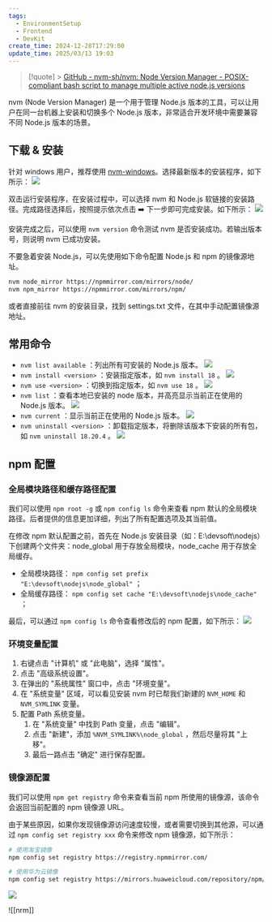 ```yaml
---
tags:
  - EnvironmentSetup
  - Frontend
  - DevKit
create_time: 2024-12-28T17:29:00
update_time: 2025/03/13 19:03
---
```


> [!quote] > [GitHub - nvm-sh/nvm: Node Version Manager - POSIX-compliant bash script to manage multiple active node.js versions](https://github.com/nvm-sh/nvm)

nvm (Node Version Manager) 是一个用于管理 Node.js 版本的工具，可以让用户在同一台机器上安装和切换多个 Node.js 版本，非常适合开发环境中需要兼容不同 Node.js 版本的场景。

## 下载 & 安装

针对 windows 用户，推荐使用 [nvm-windows](https://github.com/coreybutler/nvm-windows)。选择最新版本的安装程序，如下所示：
![](https://img.xiaorang.fun/202502251800600.png)

双击运行安装程序，在安装过程中，可以选择 nvm 和 Node.js 软链接的安装路径。完成路径选择后，按照提示依次点击 ➡️ 下一步即可完成安装。如下所示：
![](https://img.xiaorang.fun/202502251800601.png)

安装完成之后，可以使用 `nvm version` 命令测试 nvm 是否安装成功。若输出版本号，则说明 nvm 已成功安装。

不要急着安装 Node.js，可以先使用如下命令配置 Node.js 和 npm 的镜像源地址。

```bash
nvm node_mirror https://npmmirror.com/mirrors/node/
nvm npm_mirror https://npmmirror.com/mirrors/npm/
```

或者直接前往 nvm 的安装目录，找到 settings.txt 文件，在其中手动配置镜像源地址。

## 常用命令

- `nvm list available` ：列出所有可安装的 Node.js 版本。
  ![](https://img.xiaorang.fun/202502251800602.png)
- `nvm install <version>` ：安装指定版本，如 `nvm install 18` 。
  ![](https://img.xiaorang.fun/202502251800603.png)
- `nvm use <version>` ：切换到指定版本，如 `nvm use 18` 。
  ![](https://img.xiaorang.fun/202502251800604.png)
- `nvm list` ：查看本地已安装的 node 版本，并高亮显示当前正在使用的 Node.js 版本。
  ![](https://img.xiaorang.fun/202502251800605.png)
- `nvm current` ：显示当前正在使用的 Node.js 版本。
  ![](https://img.xiaorang.fun/202502251800606.png)
- `nvm uninstall <version>` ：卸载指定版本，将删除该版本下安装的所有包，如 `nvm uninstall 18.20.4` 。
  ![](https://img.xiaorang.fun/202502251800607.png)

## npm 配置

### 全局模块路径和缓存路径配置

我们可以使用 `npm root -g` 或 `npm config ls` 命令来查看 npm 默认的全局模块路径。后者提供的信息更加详细，列出了所有配置选项及其当前值。

在修改 npm 默认配置之前，首先在 Node.js 安装目录（如：E:\devsoft\nodejs）下创建两个文件夹：node_global 用于存放全局模块，node_cache 用于存放全局缓存。

- 全局模块路径： `npm config set prefix "E:\devsoft\nodejs\node_global"` ；
- 全局缓存路径： `npm config set cache "E:\devsoft\nodejs\node_cache"` ；

最后，可以通过 `npm config ls` 命令查看修改后的 npm 配置，如下所示：
![](https://img.xiaorang.fun/202502251800608.png)

### 环境变量配置

1. 右键点击 "计算机" 或 "此电脑"，选择 "属性"。
2. 点击 "高级系统设置"。
3. 在弹出的 "系统属性" 窗口中，点击 "环境变量"。
4. 在 "系统变量" 区域，可以看见安装 nvm 时已帮我们新建的 `NVM_HOME` 和 `NVM_SYMLINK` 变量。
5. 配置 Path 系统变量。
   1. 在 "系统变量" 中找到 Path 变量，点击 "编辑"。
   2. 点击 "新建"，添加 `%NVM_SYMLINK%\node_global` ，然后尽量将其 "上移"。
   3. 最后一路点击 "确定" 进行保存配置。

### 镜像源配置

我们可以使用 `npm get registry` 命令来查看当前 npm 所使用的镜像源，该命令会返回当前配置的 npm 镜像源 URL。

由于某些原因，如果你发现镜像源访问速度较慢，或者需要切换到其他源，可以通过 `npm config set registry xxx` 命令来修改 npm 镜像源，如下所示：

```bash
# 使用淘宝镜像
npm config set registry https://registry.npmmirror.com/

# 使用华为云镜像
npm config set registry https://mirrors.huaweicloud.com/repository/npm/
```

![](https://img.xiaorang.fun/202502251802148.png)

![[nrm]]
